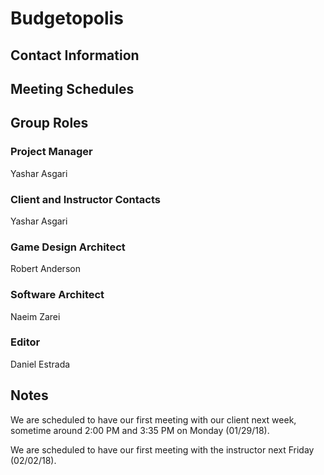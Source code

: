 # Budgetopolis 

## Contact Information

## Meeting Schedules

## Group Roles

### Project Manager
Yashar Asgari

### Client and Instructor Contacts
Yashar Asgari

### Game Design Architect
Robert Anderson

### Software Architect
Naeim Zarei 

### Editor
Daniel Estrada

## Notes

We are scheduled to have our first meeting with our client next week, sometime around 2:00 PM and 3:35 PM on Monday (01/29/18).

We are scheduled to have our first meeting with the instructor next Friday (02/02/18).